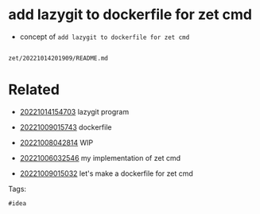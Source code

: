 # add lazygit to dockerfile for zet cmd

- concept of `add lazygit to dockerfile for zet cmd`

```
```

` zet/20221014201909/README.md `

# Related

- [20221014154703](/zet/20221014154703/README.md) lazygit program

- [20221009015743](/zet/20221009015743/README.md) dockerfile

- [20221008042814](/zet/20221008042814/README.md) WIP

- [20221006032546](/zet/20221006032546/README.md) my implementation of zet cmd

- [20221009015032](/zet/20221009015032/README.md) let's make a dockerfile for zet cmd

Tags:

    #idea
